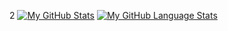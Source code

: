 
2
[![My GitHub Stats](https://github-readme-stats.vercel.app/api/?username=cooldude47980597&count_private=true&theme=tokyonight&showicons=true)]()
[![My GitHub Language Stats](https://github-readme-stats.vercel.app/api/top-langs/?username=jasongaylord&langs_count=5&theme=tokyonight)]()

